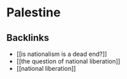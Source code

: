 # Palestine



## Backlinks

-   [[is nationalism is a dead end?]]
-   [[the question of national liberation]]
-   [[national liberation]]
